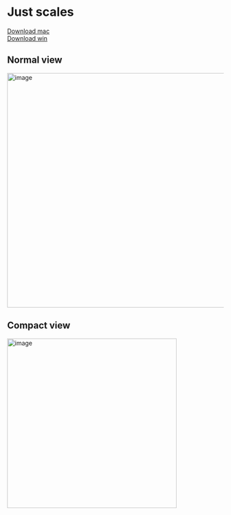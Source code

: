 # Just scales

[Download mac](https://github.com/AlexSND/just-scales-app/releases/download/just-scales-v1.1.0/just-scales_1.1.0_x64.dmg)</br>
[Download win](https://github.com/AlexSND/just-scales-app/releases/download/just-scales-v1.1.0/just-scales_1.1.0_x64-setup.exe)

## Normal view
<img width="545" alt="image" src="https://github.com/AlexSND/just-scales-app/assets/6266205/d33afe6c-8837-4bf4-9bfd-a5a3d0045ff1">


## Compact view
<img width="394" alt="image" src="https://github.com/AlexSND/just-scales-app/assets/6266205/29186dc6-95a1-4348-a9d1-72087257044d">



